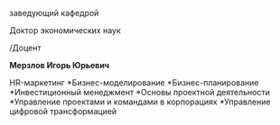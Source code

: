 заведующий кафедрой

Доктор экономических наук

/Доцент

**Мерзлов Игорь Юрьевич**

HR-маркетинг
	*Бизнес-моделирование
	*Бизнес-планирование
	*Инвестиционный менеджмент
	*Основы проектной деятельности
	*Управление проектами и командами в корпорациях
	*Управление цифровой трансформацией
